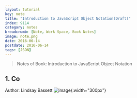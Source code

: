 ```yaml
---
layout: tutorial
key: note
title: "Introduction to JavaScript Object Notation(Draft)"
index: 9114
category: notes
breadcrumb: [Note, Work Space, Book Notes]
image: note.png
date: 2016-06-14
postdate: 2016-06-14
tags: [JSON]
---
```


> Notes of Book: Introduction to JavaScript Object Notation  

## 1. Co

Author: Lindsay Bassett
![image](/public/images/note/introduction-to-javaScript-object-notation/cover.jpg){:width="300px"}  
